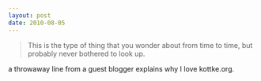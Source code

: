 ```yaml
---
layout: post
date: 2010-08-05
---  
```


>This is the type of thing that you wonder about from time to time, but probably never bothered to look up.

a throwaway line from a guest blogger explains why I love kottke.org.
